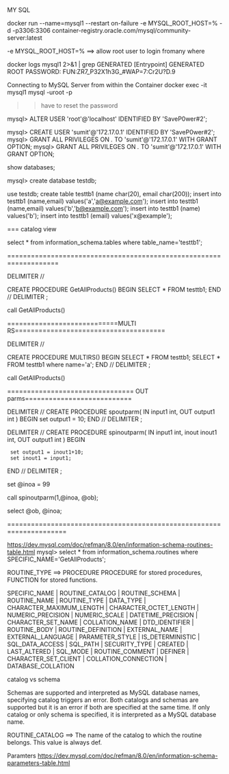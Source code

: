 MY SQL


docker run --name=mysql1 --restart on-failure  -e MYSQL_ROOT_HOST=%  -d  -p3306:3306 container-registry.oracle.com/mysql/community-server:latest


 -e MYSQL_ROOT_HOST=%   ==> allow root user to login fromany where

docker logs mysql1 2>&1 | grep GENERATED
[Entrypoint] GENERATED ROOT PASSWORD: FUN:ZR7_P32X1h3G_#WAP=7:Cr2U?D.9


Connecting to MySQL Server from within the Container
docker exec -it mysql1 mysql -uroot -p


>> have to reset the password

mysql> ALTER USER 'root'@'localhost' IDENTIFIED BY 'SaveP0wer#2';



mysql> CREATE USER 'sumit'@'172.17.0.1' IDENTIFIED BY 'SaveP0wer#2';
mysql> GRANT ALL PRIVILEGES ON *.* TO 'sumit'@'172.17.0.1' WITH GRANT OPTION;
mysql> GRANT ALL PRIVILEGES ON *.* TO 'sumit'@'172.17.0.1' WITH GRANT OPTION;


show databases;

mysql> create database testdb;

use testdb;
create table testtb1 (name char(20), email char(200));
insert into testtb1 (name,email) values('a','a@example.com');
insert into testtb1 (name,email) values('b','b@example.com');
insert into testtb1 (name) values('b');
insert into testtb1 (email) values('x@example');


=== catalog view

select * from information_schema.tables where table_name='testtb1';

===================================================================

DELIMITER //

CREATE PROCEDURE GetAllProducts()
BEGIN
	SELECT *  FROM testtb1;
END // 
DELIMITER ;


call GetAllProducts()

============================MULTI RS======================================

DELIMITER //

CREATE PROCEDURE MULTIRS()
BEGIN
	SELECT *  FROM testtb1;
	SELECT *  FROM testtb1 where name='a';
END // 
DELIMITER ;


call GetAllProducts()

================================ OUT parms===========================


DELIMITER //
CREATE PROCEDURE spoutparm(
    IN input1 int,
    OUT output1 int
     )
BEGIN
     set output1 = 10;
END //
DELIMITER ;




DELIMITER //
CREATE PROCEDURE spinoutparm(
    IN input1 int,
	inout inout1 int,
    OUT output1 int
     )
BEGIN
     
     set output1 = inout1+10;
	 set inout1 = input1;
END //
DELIMITER ;

set @inoa = 99

call spinoutparm(1,@inoa, @ob);

select @ob, @inoa;





=====================================================================


https://dev.mysql.com/doc/refman/8.0/en/information-schema-routines-table.html
mysql> select * from information_schema.routines where SPECIFIC_NAME='GetAllProducts';


ROUTINE_TYPE ==> PROCEDURE   PROCEDURE for stored procedures, FUNCTION for stored functions.



SPECIFIC_NAME  | ROUTINE_CATALOG | ROUTINE_SCHEMA | ROUTINE_NAME   | ROUTINE_TYPE | DATA_TYPE | CHARACTER_MAXIMUM_LENGTH | CHARACTER_OCTET_LENGTH | NUMERIC_PRECISION | NUMERIC_SCALE | DATETIME_PRECISION | CHARACTER_SET_NAME | COLLATION_NAME | DTD_IDENTIFIER | ROUTINE_BODY | ROUTINE_DEFINITION                | EXTERNAL_NAME | EXTERNAL_LANGUAGE | PARAMETER_STYLE | IS_DETERMINISTIC | SQL_DATA_ACCESS | SQL_PATH | SECURITY_TYPE | CREATED             | LAST_ALTERED        | SQL_MODE                                                                                                              | ROUTINE_COMMENT | DEFINER        | CHARACTER_SET_CLIENT | COLLATION_CONNECTION | DATABASE_COLLATION 




 
catalog vs schema

Schemas are supported and interpreted as MySQL database names, specifying catalog triggers an error. Both catalogs and schemas are supported but it is an error if both are specified at the same time. If only catalog or only schema is specified, it is interpreted as a MySQL database name.

ROUTINE_CATALOG  ==> The name of the catalog to which the routine belongs. This value is always def.




Paramters 
https://dev.mysql.com/doc/refman/8.0/en/information-schema-parameters-table.html
